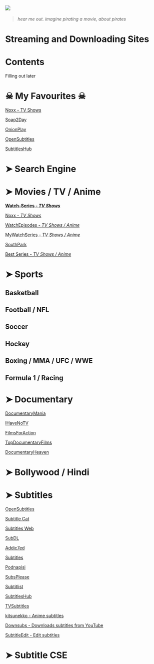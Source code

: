 # ![](https://i.imgur.com/qf89AKU.png)

> _hear me out. imagine pirating a movie, about pirates_

# Streaming and Downloading Sites


# Contents

Filling out later

# ☠ My Favourites ☠

[Noxx - TV Shows](https://noxx.is)

[Soap2Day](https://soapgate.org)

[OnionPlay](https://onionplay.is)

[OpenSubtitles](https://www.opensubtitles.org/)

[SubtitlesHub](https://subtitleshub.net/)

# ➤ Search Engine

# ➤ Movies / TV / Anime

**[Watch-Series - _TV Shows_](https://www1.watch-series.la/)**

[Noxx - _TV Shows_](https://noxx.is/)

[WatchEpisodes - _TV Shows / Anime_](https://www.watchepisodes4.com/)

[MyWatchSeries - _TV Shows / Anime_](https://www5.mywatchseries.stream/)

[SouthPark](https://southpark.cc.com/)

[Best Series - _TV Shows / Anime_](https://best-series.me/)

# ➤ Sports

## Basketball

## Football / NFL

## Soccer

## Hockey

## Boxing / MMA / UFC / WWE

## Formula 1 / Racing

# ➤ Documentary

[DocumentaryMania](https://www.documentarymania.com/home.php)

[IHaveNoTV](https://ihavenotv.com)

[FilmsForAction](https://www.filmsforaction.org/)

[TopDocumentaryFilms](https://topdocumentaryfilms.com/all/)

[DocumentaryHeaven](https://documentaryheaven.com)


# ➤ Bollywood / Hindi

# ➤ Subtitles

[OpenSubtitles](https://www.opensubtitles.org/)

[Subtitle Cat](https://www.subtitlecat.com/)

[Subtitles Web](https://subtitlesweb.com/)

[SubDL](https://subdl.com/)

[Addic7ed](https://www.addic7ed.com/)

[Subtitles](https://www.subtitles.hr/)

[Podnapisi](https://www.podnapisi.net/)

[SubsPlease](https://subsplease.org/)

[Subtitlist](https://subtitlist.com/)

[SubtitlesHub](https://subtitleshub.net/)

[TVSubtitles](http://www.tvsubtitles.net/)

[kitsunekko - Anime subtitles](https://kitsunekko.net/)

[Downsubs - Downloads subtitles from YouTube](https://downsub.com/)

[SubtitleEdit - Edit subtitles](https://github.com/SubtitleEdit/subtitleedit)

# ➤ Subtitle CSE
